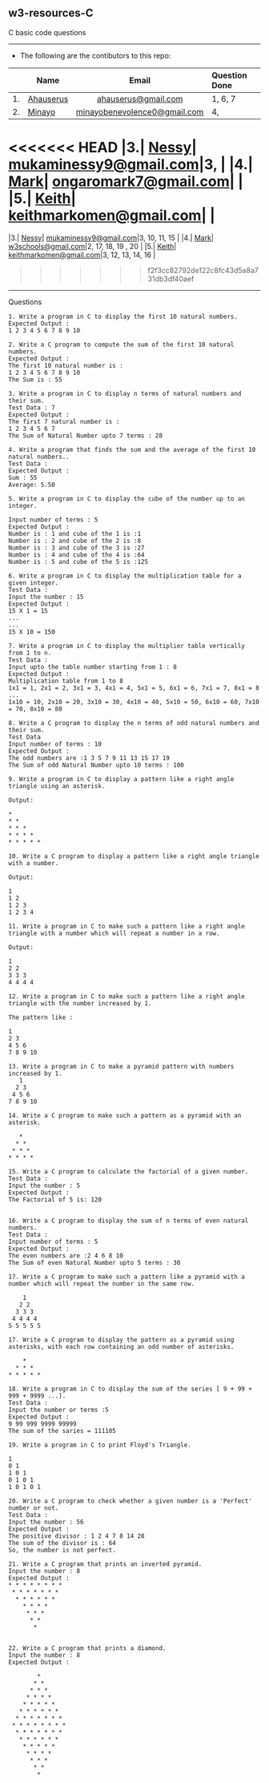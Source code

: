 ## w3-resources-C
C basic code questions
___
- The following are the contibutors to this repo:

|| Name | Email | Question Done|
|-|----------------------|:-----------------:|:---------|
|1.| [Ahauserus](https://github.com/Ahauserus)| ahauserus@gmail.com|1, 6, 7 |
|2.| [Minayo](https://github.com/volemy)| minayobenevolence0@gmail.com|4, |
<<<<<<< HEAD
|3.| [Nessy](https://github.com/nessy254)| mukaminessy9@gmail.com|3, |
|4.| [Mark](https://www.github.com/ongaro09)| ongaromark7@gmail.com| |
|5.| [Keith](https://github.com/Brokeice123)| keithmarkomen@gmail.com| |
=======
|3.| [Nessy](https://github.com/nessy254)| mukaminessy9@gmail.com|3, 10, 11, 15 |
|4.| [Mark](https://www.w3schools.com/)| w3schools@gmail.com|2, 17, 18, 19 , 20 |
|5.| [Keith](https://github.com/Brokeice123)| keithmarkomen@gmail.com|3, 12, 13, 14, 16 |
>>>>>>> f2f3cc82792de122c8fc43d5a8a731db3df40aef
___

Questions
```
1. Write a program in C to display the first 10 natural numbers.
Expected Output :
1 2 3 4 5 6 7 8 9 10

2. Write a C program to compute the sum of the first 10 natural numbers.
Expected Output :
The first 10 natural number is :
1 2 3 4 5 6 7 8 9 10
The Sum is : 55

3. Write a program in C to display n terms of natural numbers and their sum.
Test Data : 7
Expected Output :
The first 7 natural number is :
1 2 3 4 5 6 7
The Sum of Natural Number upto 7 terms : 28

4. Write a program that finds the sum and the average of the first 10 natural numbers..
Test Data :
Expected Output :
Sum : 55
Average: 5.50

5. Write a program in C to display the cube of the number up to an integer.

Input number of terms : 5
Expected Output :
Number is : 1 and cube of the 1 is :1
Number is : 2 and cube of the 2 is :8
Number is : 3 and cube of the 3 is :27
Number is : 4 and cube of the 4 is :64
Number is : 5 and cube of the 5 is :125

6. Write a program in C to display the multiplication table for a given integer.
Test Data :
Input the number : 15
Expected Output :
15 X 1 = 15
...
...
15 X 10 = 150

7. Write a program in C to display the multiplier table vertically from 1 to n.
Test Data :
Input upto the table number starting from 1 : 8
Expected Output :
Multiplication table from 1 to 8
1x1 = 1, 2x1 = 2, 3x1 = 3, 4x1 = 4, 5x1 = 5, 6x1 = 6, 7x1 = 7, 8x1 = 8
...
1x10 = 10, 2x10 = 20, 3x10 = 30, 4x10 = 40, 5x10 = 50, 6x10 = 60, 7x10 = 70, 8x10 = 80

8. Write a C program to display the n terms of odd natural numbers and their sum.
Test Data
Input number of terms : 10
Expected Output :
The odd numbers are :1 3 5 7 9 11 13 15 17 19
The Sum of odd Natural Number upto 10 terms : 100

9. Write a program in C to display a pattern like a right angle triangle using an asterisk.

Output:

*
* *
* * *
* * * *
* * * * *

10. Write a C program to display a pattern like a right angle triangle with a number.

Output:

1
1 2
1 2 3
1 2 3 4

11. Write a program in C to make such a pattern like a right angle triangle with a number which will repeat a number in a row.

Output:

1
2 2
3 3 3
4 4 4 4

12. Write a program in C to make such a pattern like a right angle triangle with the number increased by 1.

The pattern like :

1
2 3
4 5 6
7 8 9 10

13. Write a program in C to make a pyramid pattern with numbers increased by 1.
   1
  2 3
 4 5 6
7 8 9 10

14. Write a C program to make such a pattern as a pyramid with an asterisk.

   *
  * *
 * * *
* * * *

15. Write a C program to calculate the factorial of a given number.
Test Data :
Input the number : 5
Expected Output :
The Factorial of 5 is: 120


16. Write a C program to display the sum of n terms of even natural numbers.
Test Data :
Input number of terms : 5
Expected Output :
The even numbers are :2 4 6 8 10
The Sum of even Natural Number upto 5 terms : 30

17. Write a C program to make such a pattern like a pyramid with a number which will repeat the number in the same row.

    1
   2 2
  3 3 3
 4 4 4 4
5 5 5 5 5

17. Write a C program to display the pattern as a pyramid using asterisks, with each row containing an odd number of asterisks.

    *
  * * *
* * * * *

18. Write a program in C to display the sum of the series [ 9 + 99 + 999 + 9999 ...].
Test Data :
Input the number or terms :5
Expected Output :
9 99 999 9999 99999
The sum of the saries = 111105

19. Write a program in C to print Floyd's Triangle.

1
0 1
1 0 1
0 1 0 1
1 0 1 0 1

20. Write a C program to check whether a given number is a 'Perfect' number or not.
Test Data :
Input the number : 56
Expected Output :
The positive divisor : 1 2 4 7 8 14 28
The sum of the divisor is : 64
So, the number is not perfect.

21. Write a C program that prints an inverted pyramid.
Input the number : 8
Expected Output :
* * * * * * * *
 * * * * * * *
  * * * * * *
    * * * *
     * * *
      * *
       *


22. Write a C program that prints a diamond.
Input the number : 8
Expected Output :

        *
       * *
      * * *
     * * * *
    * * * * *
   * * * * * *
  * * * * * * *
 * * * * * * * *
  * * * * * * *
   * * * * * *
    * * * * *
     * * * *
      * * *
       * *
        *

























